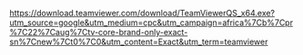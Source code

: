 https://download.teamviewer.com/download/TeamViewerQS_x64.exe?utm_source=google&utm_medium=cpc&utm_campaign=africa%7Cb%7Cpr%7C22%7Caug%7Ctv-core-brand-only-exact-sn%7Cnew%7Ct0%7C0&utm_content=Exact&utm_term=teamviewer
